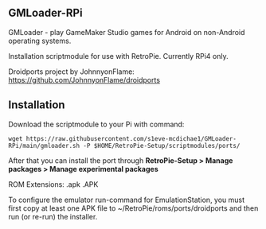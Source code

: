 ## GMLoader-RPi

GMLoader - play GameMaker Studio games for Android on non-Android operating systems.

Installation scriptmodule for use with RetroPie. Currently RPi4 only.

Droidports project by JohnnyonFlame: https://github.com/JohnnyonFlame/droidports

## Installation
Download the scriptmodule to your Pi with command:

    wget https://raw.githubusercontent.com/s1eve-mcdichae1/GMLoader-RPi/main/gmloader.sh -P $HOME/RetroPie-Setup/scriptmodules/ports/

After that you can install the port through **RetroPie-Setup > Manage packages > Manage experimental packages**

ROM Extensions: .apk .APK

To configure the emulator run-command for EmulationStation, you must first copy at least one APK file to ~/RetroPie/roms/ports/droidports and then run (or re-run) the installer.
